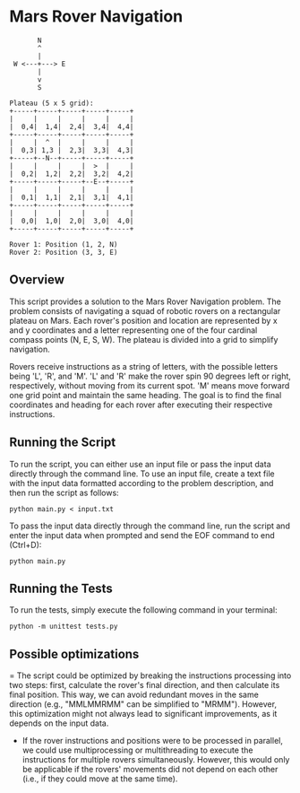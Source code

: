 # Mars Rover Navigation

```
       N
       ^
       |
 W <---+---> E
       |
       v
       S

Plateau (5 x 5 grid):
+-----+-----+-----+-----+-----+
|     |     |     |     |     |
|  0,4|  1,4|  2,4|  3,4|  4,4|
+-----+-----+-----+-----+-----+
|     |  ^  |     |     |     |
|  0,3| 1,3 |  2,3|  3,3|  4,3|
+-----+--N--+-----+-----+-----+
|     |     |     |  >  |     |
|  0,2|  1,2|  2,2|  3,2|  4,2|
+-----+-----+-----+--E--+-----+
|     |     |     |     |     |
|  0,1|  1,1|  2,1|  3,1|  4,1|
+-----+-----+-----+-----+-----+
|     |     |     |     |     |
|  0,0|  1,0|  2,0|  3,0|  4,0|
+-----+-----+-----+-----+-----+

Rover 1: Position (1, 2, N)
Rover 2: Position (3, 3, E)

```


## Overview

This script provides a solution to the Mars Rover Navigation problem. The problem consists of navigating a squad of robotic rovers on a rectangular plateau on Mars. Each rover's position and location are represented by x and y coordinates and a letter representing one of the four cardinal compass points (N, E, S, W). The plateau is divided into a grid to simplify navigation. 

Rovers receive instructions as a string of letters, with the possible letters being 'L', 'R', and 'M'. 'L' and 'R' make the rover spin 90 degrees left or right, respectively, without moving from its current spot. 'M' means move forward one grid point and maintain the same heading. The goal is to find the final coordinates and heading for each rover after executing their respective instructions.

## Running the Script

To run the script, you can either use an input file or pass the input data directly through the command line. To use an input file, create a text file with the input data formatted according to the problem description, and then run the script as follows:

`python main.py < input.txt`


To pass the input data directly through the command line, run the script and enter the input data when prompted and send the EOF command to end (Ctrl+D):

`python main.py`


## Running the Tests

To run the tests, simply execute the following command in your terminal:

`python -m unittest tests.py`


## Possible optimizations

= The script could be optimized by breaking the instructions processing into two steps: first, calculate the rover's final direction, and then calculate its final position. This way, we can avoid redundant moves in the same direction (e.g., "MMLMMRMM" can be simplified to "MRMM"). However, this optimization might not always lead to significant improvements, as it depends on the input data.

- If the rover instructions and positions were to be processed in parallel, we could use multiprocessing or multithreading to execute the instructions for multiple rovers simultaneously. However, this would only be applicable if the rovers' movements did not depend on each other (i.e., if they could move at the same time).


